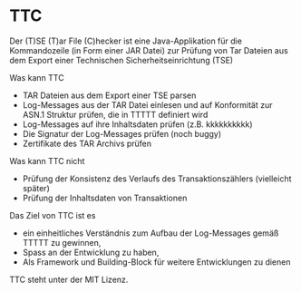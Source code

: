 # TTC

Der (T)SE (T)ar File (C)hecker ist eine Java-Applikation für die Kommandozeile (in Form einer JAR Datei) zur Prüfung von Tar Dateien aus dem Export einer Technischen Sicherheitseinrichtung (TSE)

Was kann TTC
- TAR Dateien aus dem Export einer TSE parsen
- Log-Messages aus der TAR Datei einlesen und auf Konformität zur ASN.1 Struktur prüfen, die in TTTTT definiert wird
- Log-Messages auf ihre Inhaltsdaten prüfen (z.B. kkkkkkkkkk) 
- Die Signatur der Log-Messages prüfen (noch buggy)
- Zertifikate des TAR Archivs prüfen 

Was kann TTC nicht
- Prüfung der Konsistenz des Verlaufs des Transaktionszählers (vielleicht später)
- Prüfung der Inhaltsdaten von Transaktionen 

Das Ziel von TTC ist es
- ein einheitliches Verständnis zum Aufbau der Log-Messages gemäß TTTTT zu gewinnen,
- Spass an der Entwicklung zu haben,
- Als Framework und Building-Block für weitere Entwicklungen zu dienen

TTC steht unter der MIT Lizenz. 
